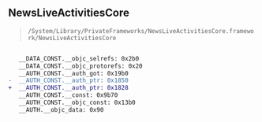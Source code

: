 ## NewsLiveActivitiesCore

> `/System/Library/PrivateFrameworks/NewsLiveActivitiesCore.framework/NewsLiveActivitiesCore`

```diff

   __DATA_CONST.__objc_selrefs: 0x2b0
   __DATA_CONST.__objc_protorefs: 0x20
   __AUTH_CONST.__auth_got: 0x19b0
-  __AUTH_CONST.__auth_ptr: 0x1850
+  __AUTH_CONST.__auth_ptr: 0x1828
   __AUTH_CONST.__const: 0x9b70
   __AUTH_CONST.__objc_const: 0x13b0
   __AUTH.__objc_data: 0x90

```
